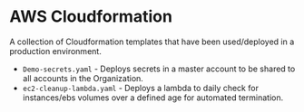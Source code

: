 # AWS Cloudformation

A collection of Cloudformation templates that have been used/deployed in a production environment.

- `Demo-secrets.yaml` - Deploys secrets in a master account to be shared to all accounts in the Organization.
- `ec2-cleanup-lambda.yaml` - Deploys a lambda to daily check for instances/ebs volumes over a defined age for automated termination.
